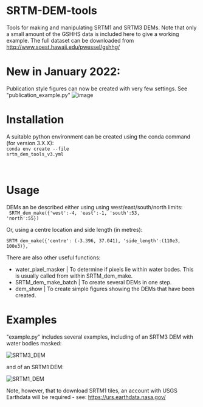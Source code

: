 # SRTM-DEM-tools
Tools for making and manipulating SRTM1 and SRTM3 DEMs.  Note that only a small amount of the GSHHS data is included here to give a working example.  The full dataset can be downloaded from http://www.soest.hawaii.edu/pwessel/gshhg/

# New in January 2022:
Publication style figures can now be created with very few settings.  See "publication_example.py"
![image](https://user-images.githubusercontent.com/10498635/151544314-f3ad224f-0336-45cc-a9f0-659cf4b277bd.png)



# Installation
A suitable python environment can be created using the conda command (for version 3.X.X):<br>
<code>conda env create --file srtm_dem_tools_v3.yml</code>

<br>

# Usage
DEMs an be described either using using west/east/south/north limits: <br>
<code> SRTM_dem_make({'west':-4, 'east':-1, 'south':53, 'north':55})</code><br>

Or, using a centre location and side length (in metres): <br>
<code> SRTM_dem_make({'centre': (-3.396, 37.041), 'side_length':(110e3, 100e3)}, </code><br>


There are also other useful functions: <br>
- water_pixel_masker   | To determine if pixels lie within water bodes.  This is usually called from within SRTM_dem_make.  
- SRTM_dem_make_batch  | To create several DEMs in one step.  
- dem_show             | To create simple figures showing the DEMs that have been created.  

# Examples

"example.py" includes several examples, including of an SRTM3 DEM with water bodies masked:

![SRTM3_DEM](https://user-images.githubusercontent.com/10498635/83517618-12473c80-a4d1-11ea-9645-37e6b74ffa34.png)


and of an SRTM1 DEM:

![SRTM1_DEM](https://user-images.githubusercontent.com/10498635/83517667-2b4fed80-a4d1-11ea-877d-16fb8a0d8efe.png)

Note, however, that to download SRTM1 tiles, an account with USGS Earthdata will be required - see: https://urs.earthdata.nasa.gov/
